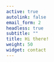 ```yaml
---
active: true
autolink: false
email_form: 2
headless: true
subtitle: ""
title: Hi there!
weight: 50
widget: contact
---
```

